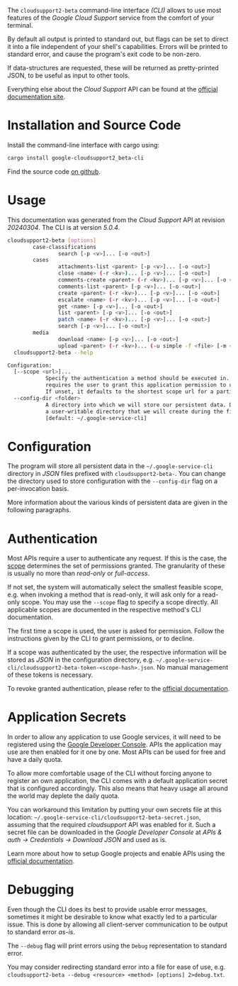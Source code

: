 <!---
DO NOT EDIT !
This file was generated automatically from 'src/generator/templates/cli/README.md.mako'
DO NOT EDIT !
-->
The `cloudsupport2-beta` command-line interface *(CLI)* allows to use most features of the *Google Cloud Support* service from the comfort of your terminal.

By default all output is printed to standard out, but flags can be set to direct it into a file independent of your shell's
capabilities. Errors will be printed to standard error, and cause the program's exit code to be non-zero.

If data-structures are requested, these will be returned as pretty-printed JSON, to be useful as input to other tools.

Everything else about the *Cloud Support* API can be found at the
[official documentation site](https://cloud.google.com/support/docs/apis).

# Installation and Source Code

Install the command-line interface with cargo using:

```bash
cargo install google-cloudsupport2_beta-cli
```

Find the source code [on github](https://github.com/Byron/google-apis-rs/tree/main/gen/cloudsupport2_beta-cli).

# Usage

This documentation was generated from the *Cloud Support* API at revision *20240304*. The CLI is at version *5.0.4*.

```bash
cloudsupport2-beta [options]
        case-classifications
                search [-p <v>]... [-o <out>]
        cases
                attachments-list <parent> [-p <v>]... [-o <out>]
                close <name> (-r <kv>)... [-p <v>]... [-o <out>]
                comments-create <parent> (-r <kv>)... [-p <v>]... [-o <out>]
                comments-list <parent> [-p <v>]... [-o <out>]
                create <parent> (-r <kv>)... [-p <v>]... [-o <out>]
                escalate <name> (-r <kv>)... [-p <v>]... [-o <out>]
                get <name> [-p <v>]... [-o <out>]
                list <parent> [-p <v>]... [-o <out>]
                patch <name> (-r <kv>)... [-p <v>]... [-o <out>]
                search [-p <v>]... [-o <out>]
        media
                download <name> [-p <v>]... [-o <out>]
                upload <parent> (-r <kv>)... (-u simple -f <file> [-m <mime>]) [-p <v>]... [-o <out>]
  cloudsupport2-beta --help

Configuration:
  [--scope <url>]...
            Specify the authentication a method should be executed in. Each scope
            requires the user to grant this application permission to use it.
            If unset, it defaults to the shortest scope url for a particular method.
  --config-dir <folder>
            A directory into which we will store our persistent data. Defaults to
            a user-writable directory that we will create during the first invocation.
            [default: ~/.google-service-cli]

```

# Configuration

The program will store all persistent data in the `~/.google-service-cli` directory in *JSON* files prefixed with `cloudsupport2-beta-`.  You can change the directory used to store configuration with the `--config-dir` flag on a per-invocation basis.

More information about the various kinds of persistent data are given in the following paragraphs.

# Authentication

Most APIs require a user to authenticate any request. If this is the case, the [scope][scopes] determines the 
set of permissions granted. The granularity of these is usually no more than *read-only* or *full-access*.

If not set, the system will automatically select the smallest feasible scope, e.g. when invoking a
method that is read-only, it will ask only for a read-only scope. 
You may use the `--scope` flag to specify a scope directly. 
All applicable scopes are documented in the respective method's CLI documentation.

The first time a scope is used, the user is asked for permission. Follow the instructions given 
by the CLI to grant permissions, or to decline.

If a scope was authenticated by the user, the respective information will be stored as *JSON* in the configuration
directory, e.g. `~/.google-service-cli/cloudsupport2-beta-token-<scope-hash>.json`. No manual management of these tokens
is necessary.

To revoke granted authentication, please refer to the [official documentation][revoke-access].

# Application Secrets

In order to allow any application to use Google services, it will need to be registered using the 
[Google Developer Console][google-dev-console]. APIs the application may use are then enabled for it
one by one. Most APIs can be used for free and have a daily quota.

To allow more comfortable usage of the CLI without forcing anyone to register an own application, the CLI
comes with a default application secret that is configured accordingly. This also means that heavy usage
all around the world may deplete the daily quota.

You can workaround this limitation by putting your own secrets file at this location: 
`~/.google-service-cli/cloudsupport2-beta-secret.json`, assuming that the required *cloudsupport* API 
was enabled for it. Such a secret file can be downloaded in the *Google Developer Console* at 
*APIs & auth -> Credentials -> Download JSON* and used as is.

Learn more about how to setup Google projects and enable APIs using the [official documentation][google-project-new].


# Debugging

Even though the CLI does its best to provide usable error messages, sometimes it might be desirable to know
what exactly led to a particular issue. This is done by allowing all client-server communication to be 
output to standard error *as-is*.

The `--debug` flag will print errors using the `Debug` representation to standard error.

You may consider redirecting standard error into a file for ease of use, e.g. `cloudsupport2-beta --debug <resource> <method> [options] 2>debug.txt`.


[scopes]: https://developers.google.com/+/api/oauth#scopes
[revoke-access]: http://webapps.stackexchange.com/a/30849
[google-dev-console]: https://console.developers.google.com/
[google-project-new]: https://developers.google.com/console/help/new/
